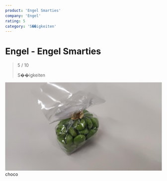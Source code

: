 ```yaml
---
product: 'Engel Smarties'
company: 'Engel'
rating: 5
category: 'S��igkeiten'
---
```


# Engel - Engel Smarties
>
> 5 / 10
>
> S��igkeiten

![Engel Smarties](assets\engel-engel-smarties-6741024c-a936-4291-b52d-444267afce16.jpg)
choco
